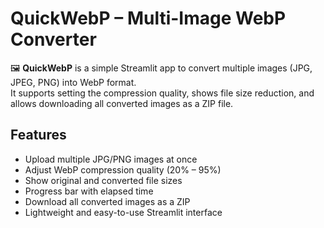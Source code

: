# QuickWebP – Multi-Image WebP Converter

🖼️ **QuickWebP** is a simple Streamlit app to convert multiple images (JPG, JPEG, PNG) into WebP format.  
It supports setting the compression quality, shows file size reduction, and allows downloading all converted images as a ZIP file.


## Features

- Upload multiple JPG/PNG images at once
- Adjust WebP compression quality (20% – 95%)
- Show original and converted file sizes
- Progress bar with elapsed time
- Download all converted images as a ZIP
- Lightweight and easy-to-use Streamlit interface

